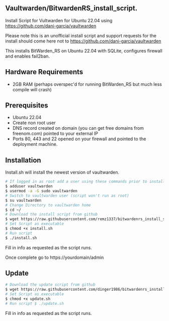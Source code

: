 Vaultwarden/BitwardenRS_install_script. 
-----

Install Script for Vultwarden for Ubuntu 22.04 using https://github.com/dani-garcia/vaultwarden

Please note this is an unofficial install script and support requests for the install should come here not to https://github.com/dani-garcia/vaultwarden

This installs BitWarden_RS on Ubuntu 22.04 with SQLite, configures firewall and enables fail2ban.

## Hardware Requirements 

- 2GB RAM (perhaps overspec'd for running BitWarden_RS but much less compile will crash)

## Prerequisites 

- Ubuntu 22.04 
- Create non root user
- DNS record created on domain (you can get free domains from freenom.com) pointed to your external IP 
- Ports 80, 443 and 22 opened on your firewall and pointed to the deployment machine.

## Installation

Install.sh will install the newest version of vaultwarden.


```bash
# If logged in as root add a user using these commands prior to install: 
$ adduser vaultwarden
$ usermod -a -G sudo vaultwarden
# Switch to vaultwarden user (script won't run as root) 
$ su vaultwarden
# Change Directory to vaultwarden home 
$ cd ~/
# Download the install script from github 
$ wget https://raw.githubusercontent.com/remz1337/bitwardenrs_install_script/jammy/install.sh
# Set Script as executable 
$ chmod +x install.sh
# Run script 
$ ./install.sh
```

Fill in info as requested as the script runs.

Once complete go to https://yourdomain/admin

## Update

```bash
# Download the update script from github 
$ wget https://raw.githubusercontent.com/dinger1986/bitwardenrs_install_script/master/update.sh
# Set Script as executable 
$ chmod +x update.sh
# Run script $ ./update.sh
```

Fill in info as requested as the script runs.

